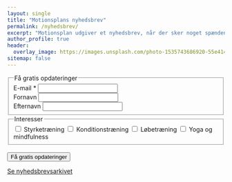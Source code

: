 ```yaml
---
layout: single
title: "Motionsplans nyhedsbrev"
permalink: /nyhedsbrev/
excerpt: "Motionsplan udgiver et nyhedsbrev, når der sker noget spændende med træningsøvelser, træningsprogrammer og viden om træning."
author_profile: true
header:
  overlay_image: https://images.unsplash.com/photo-1535743686920-55e4145369b9?ixlib=rb-1.2.1&ixid=eyJhcHBfaWQiOjEyMDd9&auto=format&fit=crop&w=1200&q=5
sitemap: false
---
```


<!-- Begin Mailchimp Signup Form -->
<div id="mc_embed_signup">
<form action="https://motionsplan.us2.list-manage.com/subscribe/post?u=c17bb696b7624b69cbd0acaff&amp;id=90126d39b0" method="post" id="mc-embedded-subscribe-form" name="mc-embedded-subscribe-form" class="validate newsletter" target="_blank" novalidate>
<fieldset>
    <legend>Få gratis opdateringer</legend>
    <div id="mc_embed_signup_scroll">
		<div class="mc-field-group">
			<label for="mce-EMAIL">E-mail <span class="asterisk">*</span></label>
			<input type="email" value="" name="EMAIL" class="required email" id="mce-EMAIL">
		</div>
		<div class="mc-field-group">
			<label for="mce-FNAME">Fornavn</label>
			<input type="text" value="" name="FNAME" class="" id="mce-FNAME">
		</div>
		<div class="mc-field-group">
			<label for="mce-LNAME">Efternavn </label>
			<input type="text" value="" name="LNAME" class="" id="mce-LNAME">
		</div>
	</div>
</fieldset>
<fieldset class="mc-field-group input-group">
    <legend>Interesser</legend>
    <label for="mce-group[83726]-83726-0" class="checkbox inline"><input type="checkbox" value="1" name="group[83726][1]" id="mce-group[83726]-83726-0"> Styrketræning</label>
	<label for="mce-group[83726]-83726-1" class="checkbox inline"><input type="checkbox" value="2" name="group[83726][2]" id="mce-group[83726]-83726-1"> Konditionstræning</label>
	<label for="mce-group[83726]-83726-2" class="checkbox inline"><input type="checkbox" value="4" name="group[83726][4]" id="mce-group[83726]-83726-2"> Løbetræning</label>
	<label for="mce-group[83726]-83726-3" class="checkbox inline"><input type="checkbox" value="8" name="group[83726][8]" id="mce-group[83726]-83726-3"> Yoga og mindfulness</label>
</fieldset>
	<div id="mce-responses" class="clear">
		<div class="response" id="mce-error-response" style="display:none"></div>
		<div class="response" id="mce-success-response" style="display:none"></div>
	</div>    <!-- real people should not fill this in and expect good things - do not remove this or risk form bot signups-->
    <div style="position: absolute; left: -5000px;" aria-hidden="true"><input type="text" name="b_c17bb696b7624b69cbd0acaff_90126d39b0" tabindex="-1" value=""></div>
    <div class="clear"><br><input type="submit" value="Få gratis opdateringer" name="subscribe" id="mc-embedded-subscribe" class="button"></div>
</form>
</div>

<!--End mc_embed_signup-->

[Se nyhedsbrevsarkivet](https://us2.campaign-archive.com/home/?u=c17bb696b7624b69cbd0acaff&id=90126d39b0)
